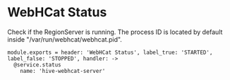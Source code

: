 
# WebHCat Status

Check if the RegionServer is running. The process ID is located by default
inside "/var/run/webhcat/webhcat.pid".

    module.exports = header: 'WebHCat Status', label_true: 'STARTED', label_false: 'STOPPED', handler: ->
      @service.status
        name: 'hive-webhcat-server'
